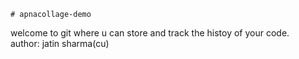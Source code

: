     # apnacollage-demo
welcome to git where u can store and track the histoy of your code.
<br>
author: jatin sharma(cu)
